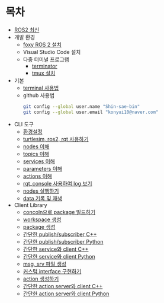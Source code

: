 # 목차
* [ROS2 최신](https://static.sched.com/hosted_files/px4devsummit2022/14/Katherine%20PX4.pdf?_gl=1*le0shw*_ga*MTQ4Nzk1MC4xNjg4NzkxMTM4*_ga_XH5XM35VHB*MTY4ODc5MTEzNy4xLjEuMTY4ODc5MzAxMC4wLjAuMA..)
* 개발 환경
  * [foxy ROS 2 설치](https://docs.ros.org/en/foxy/Installation/Ubuntu-Install-Debians.html)
  * Visual Studio Code 설치
  * 다중 터미널 프로그램
    * [terminator](./terminator.md)
    * [tmux 설치](https://seongkyun.github.io/others/2019/01/05/tmux/)
* 기본
  * [terminal 사용법](https://m.hanbit.co.kr/channel/category/category_view.html?cms_code=CMS6390061632)
  * github 사용법
    ```bash
    git config --global user.name "Shin-sae-bin"
    git config --global user.email "konyui10@naver.com"
    ```
* CLI 도구
  * [환경설정](./환경설정.md)
  * [turtlesim, ros2, rqt 사용하기](./turtlesim_ros2_rqt.md)
  * [nodes 이해](./nodes.md)
  * [topics 이해](./topics.md)
  * [services 이해](./services.md)
  * [parameters 이해](./parameters.md)
  * [actions 이해](./actions.md)
  * [rqt_console 사용하여 log 보기](./usingRqt_console.md)
  * [nodes 실행하기](./launchingNode.md)
  * [data 기록 및 재생](./recordingPlayingBackData.md)
* Client Library
  * [concoln으로 package 빌드하기](./colconToBuildPackage.md)
  * [workspace 생성](./creatingWorkspace.md)
  * [package 생성](./creatingPackage.md)
  * [간단한 publish/subscriber C++](./writingPublisherSubscriber.md)
  * [간단한 publish/subscriber Python](./writingPublisherSubscriberPython.md)
  * [간단한 service와 client C++](./writingServiceClient.md)
  * [간단한 service와 client Python](./writingServiceClientPython.md)
  * [msg, srv 파일 생성](./customMsgSrvFile.md)
  * [커스텀 interface 구현하기](./implementingCustomInterfaces.md)
  * [action 생성하기](./creatingAction.md)
  * [간단한 action server와 client C++](./writingActionServerClient.md)
  * [간단한 action server와 client Python](./writingActionServerClientPython.md)
  
